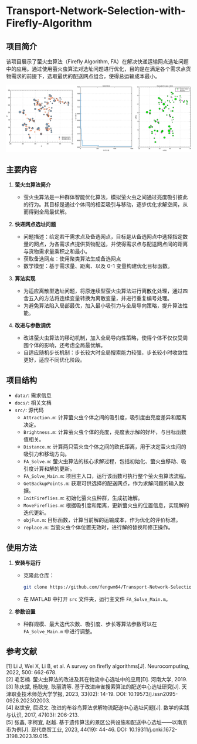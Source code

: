 # Transport-Network-Selection-with-Firefly-Algorithm

## 项目简介

该项目展示了萤火虫算法（Firefly Algorithm, FA）在解决快递运输网点选址问题中的应用。通过使用萤火虫算法对选址问题进行优化，目的是在满足各个需求点货物需求的前提下，选取最优的配送网点组合，使得总运输成本最小。

![](./assets/pic.png)

## 主要内容

1. **萤火虫算法简介**
   - 萤火虫算法是一种群体智能优化算法，模拟萤火虫之间通过亮度吸引彼此的行为。其目标是通过个体间的相互吸引与移动，逐步优化求解空间，从而得到全局最优解。
   
2. **快递网点选址问题**
   - 问题描述：给定若干需求点及备选网点，目标是从备选网点中选择指定数量的网点，为各需求点提供货物配送，并使得需求点与配送网点间的距离与货物需求量乘积之和最小。
   - 获取备选网点：使用聚类算法生成备选网点
   - 数学模型：基于需求量、距离、以及 0-1 变量构建优化目标函数。

3. **算法实现**
   - 为适应离散型选址问题，将原连续型萤火虫算法进行离散化处理，通过四舍五入的方法将连续变量转换为离散变量，并进行重复编号处理。
   - 为避免算法陷入局部最优，加入最小吸引力与全局导向策略，提升算法性能。

4. **改进与参数调优**
   - 改进萤火虫算法的移动机制，加入全局导向性策略，使得个体不仅仅受周围个体的影响，还考虑全局最优解。
   - 自适应随机步长机制：步长较大时全局搜索能力较强，步长较小时收敛性更好，适应不同优化阶段。

## 项目结构

- `data/`: 需求信息
- `docs/`: 相关文档
- `src/`: 源代码
  - `Attraction.m`: 计算萤火虫个体之间的吸引度，吸引度由亮度差异和距离决定。
  - `Brightness.m`: 计算萤火虫个体的亮度，亮度表示解的好坏，与目标函数值相关。
  - `Distance.m`: 计算两只萤火虫个体之间的欧氏距离，用于决定萤火虫间的吸引力和移动方向。
  - `FA_Solve.m`: 萤火虫算法的核心求解过程，包括初始化、萤火虫移动、吸引度计算和解的更新。
  - `FA_Solve_Main.m`: 项目主入口，运行该函数可执行整个萤火虫算法流程。
  - `GetBackupPoints.m`: 获取可供选择的配送网点，作为求解问题的输入数据。
  - `InitFireflies.m`: 初始化萤火虫种群，生成初始解。
  - `MoveFireflies.m`: 根据吸引度和距离，更新萤火虫的位置信息，实现解的迭代更新。
  - `objFun.m`: 目标函数，计算当前解的运输成本，作为优化的评价标准。
  - `replace.m`: 当萤火虫个体位置无效时，进行解的替换和修正操作。

## 使用方法

1. **安装与运行**
   - 克隆此仓库：
     ```bash
     git clone https://github.com/fengwm64/Transport-Network-Selection-with-Firefly-Algorithm.git
     ```
   - 在 MATLAB 中打开 `src` 文件夹，运行主文件 `FA_Solve_Main.m`。

2. **参数设置**
   - 种群规模、最大迭代次数、吸引度、步长等算法参数可以在 `FA_Solve_Main.m` 中进行调整。


## 参考文献

[1] Li J, Wei X, Li B, et al. A survey on firefly algorithms[J]. Neurocomputing, 2022, 500: 662-678.  
[2] 毛艺楠. 萤火虫算法的改进及其在物流中心选址中的应用[D]. 河南大学, 2019.  
[3] 陈庆斌, 杨耿煌, 耿丽清等. 基于改进麻雀搜索算法的配送中心选址研究[J]. 天津职业技术师范大学学报, 2023, 33(02): 14-19. DOI: 10.19573/j.issn2095-0926.202302003.  
[4] 赵世安, 屈迟文. 改进的布谷鸟算法求解物流配送中心选址问题[J]. 数学的实践与认识, 2017, 47(03): 206-213.  
[5] 张鑫, 李柯宜, 赵越. 基于遗传算法的景区公共设施和配送中心选址——以南京市为例[J]. 现代商贸工业, 2023, 44(19): 44-46. DOI: 10.19311/j.cnki.1672-3198.2023.19.015.
